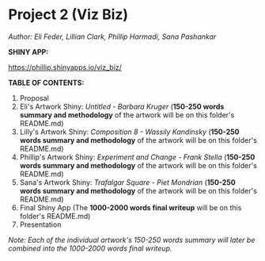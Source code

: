 # Project 2 (Viz Biz)

*Author: Eli Feder, Lillian Clark, Phillip Harmadi, Sana Pashankar*

**SHINY APP:**

https://phillip.shinyapps.io/viz_biz/

**TABLE OF CONTENTS:**
1. Proposal
2. Eli's Artwork Shiny: *Untitled - Barbara Kruger* (**150-250 words summary and methodology** of the artwork will be on this folder's README.md)
4. Lilly's Artwork Shiny: *Composition 8 - Wassily Kandinsky* (**150-250 words summary and methodology** of the artwork will be on this folder's README.md)
5. Phillip's Artwork Shiny: *Experiment and Change - Frank Stella* (**150-250 words summary and methodology** of the artwork will be on this folder's README.md)
6. Sana's Artwork Shiny: *Trafalgar Square - Piet Mondrian* (**150-250 words summary and methodology** of the artwork will be on this folder's README.md)
7. Final Shiny App (The **1000-2000 words final writeup** will be on this folder's README.md)
8. Presentation

*Note: Each of the individual artwork's 150-250 words summary will later be combined into the 1000-2000 words final writeup.*

